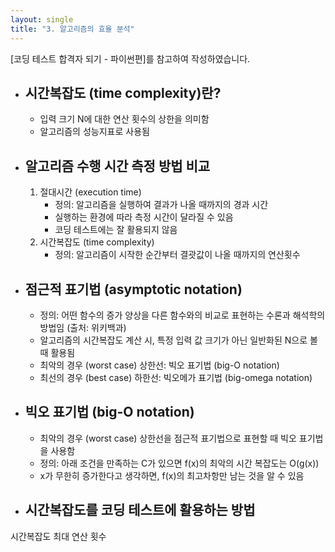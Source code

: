 ```yaml
---
layout: single
title: "3. 알고리즘의 효율 분석"
---
```


[코딩 테스트 합격자 되기 - 파이썬편]를 참고하여 작성하였습니다.

- ## __시간복잡도 (time complexity)란?__
  - 입력 크기 N에 대한 연산 횟수의 상한을 의미함
  - 알고리즘의 성능지표로 사용됨

- ## __알고리즘 수행 시간 측정 방법 비교__
  1. 절대시간 (execution time)
      - 정의: 알고리즘을 실행하여 결과가 나올 때까지의 경과 시간
      - 실행하는 환경에 따라 측정 시간이 달라질 수 있음
      - 코딩 테스트에는 잘 활용되지 않음
  2. 시간복잡도 (time complexity)
      - 정의: 알고리즘이 시작한 순간부터 결괏값이 나올 때까지의 연산횟수

- ## __점근적 표기법 (asymptotic notation)__
  - 정의: 어떤 함수의 증가 양상을 다른 함수와의 비교로 표현하는 수론과 해석학의 방법임 (출처: 위키백과)
  - 알고리즘의 시간복잡도 계산 시, 특정 입력 값 크기가 아닌 일반화된 N으로 볼 때 활용됨
  - 최악의 경우 (worst case) 상한선: 빅오 표기법 (big-O notation)
  - 최선의 경우 (best case) 하한선: 빅오메가 표기법 (big-omega notation)

- ## __빅오 표기법 (big-O notation)__
  - 최악의 경우 (worst case) 상한선을 점근적 표기법으로 표현할 때 빅오 표기법을 사용함
  - 정의: 아래 조건을 만족하는 C가 있으면 f(x)의 최악의 시간 복잡도는 O(g(x))
  - x가 무한히 증가한다고 생각하면, f(x)의 최고차항만 남는 것을 알 수 있음
    
- ## __시간복잡도를 코딩 테스트에 활용하는 방법__
  
시간복잡도
최대 연산 횟수
